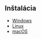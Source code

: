 ## Inštalácia

- [Windows](../git/installation-windows.md)
- [Linux](../git/installation-linux.md)
- [macOS](../git/installation-macosx.md)
